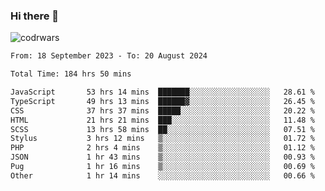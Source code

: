 ### Hi there 👋


![codrwars](https://www.codewars.com/users/rsschool_c9af20f58c35c696/badges/micro) 

<!--START_SECTION:waka-->

```txt
From: 18 September 2023 - To: 20 August 2024

Total Time: 184 hrs 50 mins

JavaScript       53 hrs 14 mins  ███████░░░░░░░░░░░░░░░░░░   28.61 %
TypeScript       49 hrs 13 mins  ██████▓░░░░░░░░░░░░░░░░░░   26.45 %
CSS              37 hrs 37 mins  █████░░░░░░░░░░░░░░░░░░░░   20.22 %
HTML             21 hrs 21 mins  ███░░░░░░░░░░░░░░░░░░░░░░   11.48 %
SCSS             13 hrs 58 mins  ██░░░░░░░░░░░░░░░░░░░░░░░   07.51 %
Stylus           3 hrs 12 mins   ▒░░░░░░░░░░░░░░░░░░░░░░░░   01.72 %
PHP              2 hrs 4 mins    ▒░░░░░░░░░░░░░░░░░░░░░░░░   01.12 %
JSON             1 hr 43 mins    ▒░░░░░░░░░░░░░░░░░░░░░░░░   00.93 %
Pug              1 hr 16 mins    ▒░░░░░░░░░░░░░░░░░░░░░░░░   00.69 %
Other            1 hr 14 mins    ░░░░░░░░░░░░░░░░░░░░░░░░░   00.66 %
```

<!--END_SECTION:waka-->

